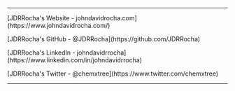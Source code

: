 <hr>
[JDRRocha's Website - johndavidrocha.com](https://www.johndavidrocha.com/)<br>
<p>[JDRRocha's GitHub - @JDRRocha](https://github.com/JDRRocha)</p>
<p>[JDRRocha's LinkedIn - johndavidrrocha](https://www.linkedin.com/in/johndavidrrocha)</p>
[JDRRocha's Twitter - @chemxtree](https://www.twitter.com/chemxtree)<br>
<hr>
